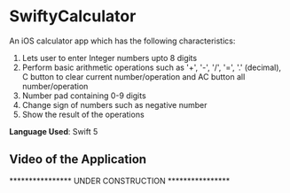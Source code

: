 # SwiftyCalculator
An iOS calculator app which has the following characteristics:

1. Lets user to enter Integer numbers upto 8 digits
2. Perform basic arithmetic operations such as '+', '-', '/', '=', '.' (decimal), C button to clear current number/operation and AC button all number/operation
3. Number pad containing 0-9 digits
4. Change sign of numbers such as negative number
5. Show the result of the operations

**Language Used**: Swift 5

## Video of the Application

 **************** UNDER CONSTRUCTION ****************
